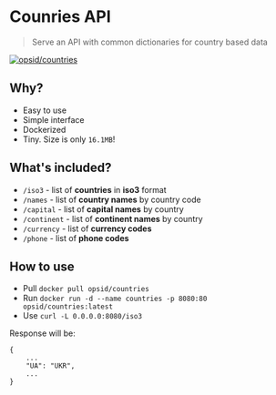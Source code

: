 # Counries API
> Serve an API with common dictionaries for country based data

[![opsid/countries](http://dockeri.co/image/opsid/countries)](https://hub.docker.com/r/opsid/countries/)

## Why?
- Easy to use 
- Simple interface
- Dockerized
- Tiny. Size is only `16.1MB`!

## What's included?
- `/iso3` -  list of **countries** in **iso3** format
- `/names` -  list of **country names** by country code
- `/capital` -  list of **capital names** by country
- `/continent` -  list of **continent names** by country
- `/currency` -  list of **currency codes**
- `/phone` -  list of **phone codes**

## How to use

- Pull `docker pull opsid/countries`
- Run `docker run -d --name countries -p 8080:80 opsid/countries:latest`
- Use `curl -L 0.0.0.0:8080/iso3`

Response will be:
```
{
    ...
    "UA": "UKR",
    ...
}
```